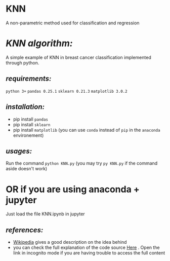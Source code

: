  # KNN
 A non-parametric method used for classification and regression



# ***KNN algorithm:***

A simple example of KNN in breast cancer classification implemented through python.

## _requirements:_
`python 3+`
`pandas 0.25.1`
`sklearn 0.21.3`
`matplotlib 3.0.2`

## _installation:_
- pip install `pandas`
- pip install `sklearn`
- pip install `matplotlib`
(you can use `conda` instead of `pip` in the `anaconda` environement)

## _usages:_
Run the command `python KNN.py` 
(you may try `py KNN.py` if the command aside doesn't work)
# OR if you are using anaconda + jupyter
Just load the file KNN.ipynb in jupyter 

## _references:_
- [Wikipedia](https://en.wikipedia.org/wiki/K-nearest_neighbors_algorithm) gives a good description on the idea behind
- you can check the full explanation of the code source [Here](https://towardsdatascience.com/k-nearest-neighbor-python-2fccc47d2a55) .
Open the link in incognito mode if you are having trouble to access the full content 


